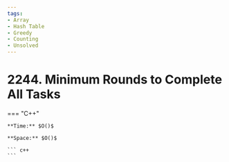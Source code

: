 ```yaml
---
tags:
- Array
- Hash Table
- Greedy
- Counting
- Unsolved
---
```



# 2244. Minimum Rounds to Complete All Tasks

=== "C++"

    **Time:** $O()$

    **Space:** $O()$

    ``` c++
    ```